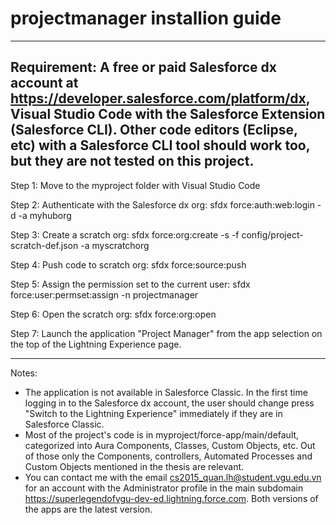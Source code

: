 # projectmanager installion guide
-----------
Requirement: A free or paid Salesforce dx account at https://developer.salesforce.com/platform/dx, Visual Studio Code with the Salesforce Extension (Salesforce CLI). Other code editors (Eclipse, etc) with a Salesforce CLI tool should work too, but they are not tested on this project.
-----------
Step 1: Move to the myproject folder with Visual Studio Code

Step 2: Authenticate with the Salesforce dx org: sfdx force:auth:web:login -d -a myhuborg

Step 3: Create a scratch org: sfdx force:org:create -s -f config/project-scratch-def.json -a  myscratchorg

Step 4: Push code to scratch org: sfdx force:source:push

Step 5: Assign the permission set to the current user: sfdx force:user:permset:assign -n projectmanager

Step 6: Open the scratch org: sfdx force:org:open

Step 7: Launch the application "Project Manager" from the app selection on the top of the Lightning Experience page.

-----------
Notes: 
+ The application is not available in Salesforce Classic. In the first time logging in to the Salesforce dx account, the user should change press "Switch to the Lightning Experience" immediately if they are in Salesforce Classic.
+ Most of the project's code is in myproject/force-app/main/default, categorized into Aura Components, Classes, Custom Objects, etc. Out of those only the Components, controllers, Automated Processes and Custom Objects mentioned in the thesis are relevant.
+ You can contact me with the email cs2015_quan.lh@student.vgu.edu.vn for an account with the Administrator profile in the main subdomain  https://superlegendofvgu-dev-ed.lightning.force.com. Both versions of the apps are the latest version.
